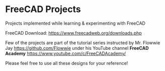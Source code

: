 # FreeCAD Projects

Projects implemented while learning & experimenting with FreeCAD

FreeCAD Download: https://www.freecadweb.org/downloads.php

Few of the projects are part of the tutorial series instructed by Mr. Flowwie Jay https://github.com/Flowwie under his YouTube channel **FreeCAD Academy** https://www.youtube.com/c/FreeCADAcademy/

Please feel free to use all these designs for your reference!
